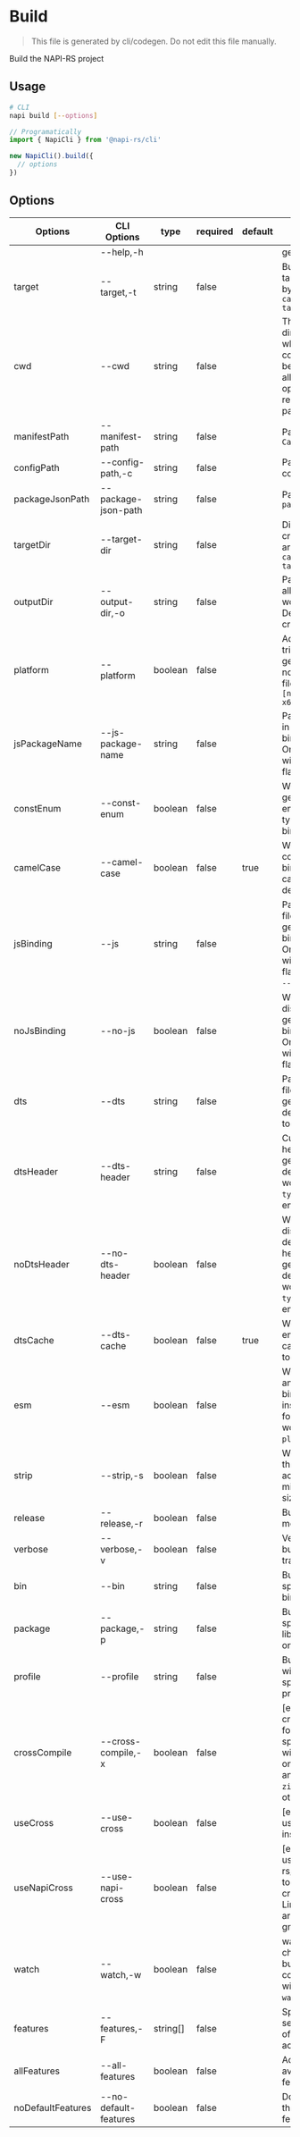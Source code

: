 # Build

> This file is generated by cli/codegen. Do not edit this file manually.

Build the NAPI-RS project

## Usage

```sh
# CLI
napi build [--options]
```

```typescript
// Programatically
import { NapiCli } from '@napi-rs/cli'

new NapiCli().build({
  // options
})
```

## Options

| Options           | CLI Options           | type     | required | default | description                                                                                                               |
|-------------------|-----------------------| -------- |----------|---------|---------------------------------------------------------------------------------------------------------------------------|
|                   | --help,-h             |          |          |         | get help                                                                                                                  |
| target            | --target,-t           | string   | false    |         | Build for the target triple, bypassed to `cargo build --target`                                                           |
| cwd               | --cwd                 | string   | false    |         | The working directory of where napi command will be executed in, all other paths options are relative to this path        |
| manifestPath      | --manifest-path       | string   | false    |         | Path to `Cargo.toml`                                                                                                      |
| configPath        | --config-path,-c      | string   | false    |         | Path to `napi` config json file                                                                                           |
| packageJsonPath   | --package-json-path   | string   | false    |         | Path to `package.json`                                                                                                    |
| targetDir         | --target-dir          | string   | false    |         | Directory for all crate generated artifacts, see `cargo build --target-dir`                                               |
| outputDir         | --output-dir,-o       | string   | false    |         | Path to where all the built files would be put. Default to the crate folder                                               |
| platform          | --platform            | boolean  | false    |         | Add platform triple to the generated nodejs binding file, eg: `[name].linux-x64-gnu.node`                                 |
| jsPackageName     | --js-package-name     | string   | false    |         | Package name in generated js binding file. Only works with `--platform` flag                                              |
| constEnum         | --const-enum          | boolean  | false    |         | Whether generate const enum for typescript bindings                                                                       |
| camelCase         | --camel-case          | boolean  | false    | true    | Whether to convert bindings to camelCase, defaults to true                                                                |
| jsBinding         | --js                  | string   | false    |         | Path and filename of generated JS binding file. Only works with `--platform` flag. Relative to `--output-dir`.            |
| noJsBinding       | --no-js               | boolean  | false    |         | Whether to disable the generation JS binding file. Only works with `--platform` flag.                                     |
| dts               | --dts                 | string   | false    |         | Path and filename of generated type def file. Relative to `--output-dir`                                                  |
| dtsHeader         | --dts-header          | string   | false    |         | Custom file header for generated type def file. Only works when `typedef` feature enabled.                                |
| noDtsHeader       | --no-dts-header       | boolean  | false    |         | Whether to disable the default file header for generated type def file. Only works when `typedef` feature enabled.        |
| dtsCache          | --dts-cache           | boolean  | false    | true    | Whether to enable the dts cache, default to true                                                                          |
| esm               | --esm                 | boolean  | false    |         | Whether to emit an ESM JS binding file instead of CJS format. Only works with `--platform` flag.                          |
| strip             | --strip,-s            | boolean  | false    |         | Whether strip the library to achieve the minimum file size                                                                |
| release           | --release,-r          | boolean  | false    |         | Build in release mode                                                                                                     |
| verbose           | --verbose,-v          | boolean  | false    |         | Verbosely log build command trace                                                                                         |
| bin               | --bin                 | string   | false    |         | Build only the specified binary                                                                                           |
| package           | --package,-p          | string   | false    |         | Build the specified library or the one at cwd                                                                             |
| profile           | --profile             | string   | false    |         | Build artifacts with the specified profile                                                                                |
| crossCompile      | --cross-compile,-x    | boolean  | false    |         | [experimental] cross-compile for the specified target with `cargo-xwin` on windows and `cargo-zigbuild` on other platform |
| useCross          | --use-cross           | boolean  | false    |         | [experimental] use [cross](https://github.com/cross-rs/cross) instead of `cargo`                                          |
| useNapiCross      | --use-napi-cross      | boolean  | false    |         | [experimental] use @napi-rs/cross-toolchain to cross-compile Linux arm/arm64/x64 gnu targets.                             |
| watch             | --watch,-w            | boolean  | false    |         | watch the crate changes and build continuously with `cargo-watch` crates                                                  |
| features          | --features,-F         | string[] | false    |         | Space-separated list of features to activate                                                                              |
| allFeatures       | --all-features        | boolean  | false    |         | Activate all available features                                                                                           |
| noDefaultFeatures | --no-default-features | boolean  | false    |         | Do not activate the `default` feature                                                                                     |
